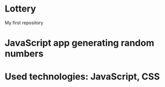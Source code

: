# Lottery
My first repository
# JavaScript app generating random numbers
# Used technologies: JavaScript, CSS 

